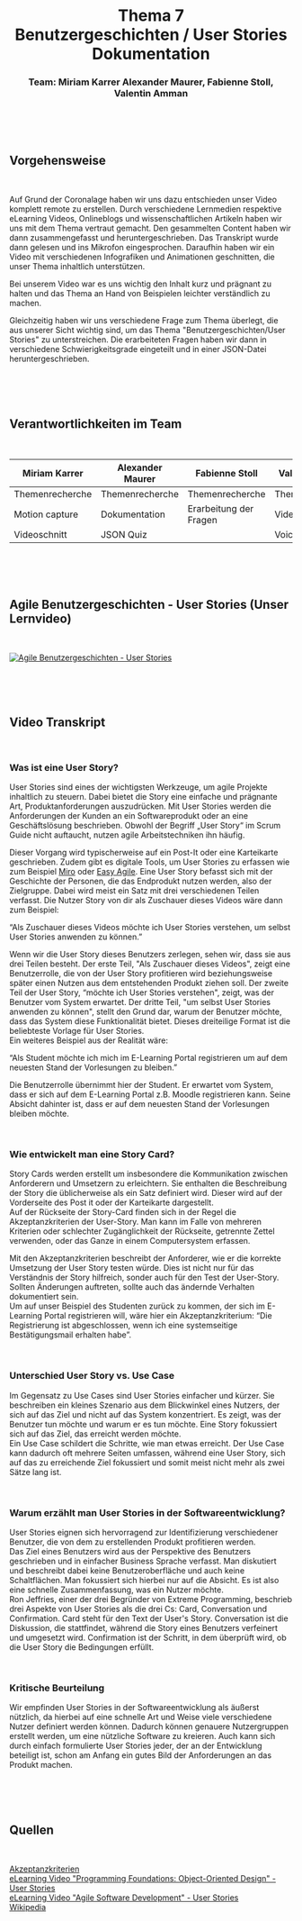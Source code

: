 <h1 align="center">
  Thema 7 <br> 
  Benutzergeschichten / User Stories <br>
  Dokumentation
</h1>

<h3 align="center"> Team: Miriam Karrer Alexander Maurer, Fabienne Stoll, Valentin Amman </h3>
<br><br><br>

## Vorgehensweise
<br>

Auf Grund der Coronalage haben wir uns dazu entschieden unser Video komplett remote zu erstellen. Durch verschiedene Lernmedien respektive eLearning Videos, Onlineblogs und wissenschaftlichen Artikeln haben wir uns mit dem Thema vertraut gemacht. Den gesammelten Content haben wir dann zusammengefasst und heruntergeschrieben. Das Transkript wurde dann gelesen und ins Mikrofon eingesprochen. Daraufhin haben wir ein Video mit verschiedenen Infografiken und Animationen geschnitten, die unser Thema inhaltlich unterstützen.

Bei unserem Video war es uns wichtig den Inhalt kurz und prägnant zu halten und das Thema an Hand von Beispielen leichter verständlich zu machen.

Gleichzeitig haben wir uns verschiedene Frage zum Thema überlegt, die aus unserer Sicht wichtig sind, um das Thema "Benutzergeschichten/User Stories" zu unterstreichen. Die erarbeiteten Fragen haben wir dann in verschiedene Schwierigkeitsgrade eingeteilt und in einer JSON-Datei heruntergeschrieben.

<br><br><br>

## Verantwortlichkeiten im Team
<br>

| Miriam Karrer          | Alexander Maurer       | Fabienne Stoll         | Valentin Amann         |
| ---                    | ---                    | ---                    | ---                    |
| Themenrecherche        | Themenrecherche        | Themenrecherche        | Themenrecherche        |
| Motion capture         | Dokumentation          | Erarbeitung der Fragen | Video Sound            |
| Videoschnitt           | JSON Quiz              |                        | Voiceover              |

<br><br><br>

## Agile Benutzergeschichten - User Stories (Unser Lernvideo)
<br>

[![Agile Benutzergeschichten - User Stories](http://img.youtube.com/vi/7plzSD3UaUU/0.jpg)](http://www.youtube.com/watch?v=7plzSD3UaUU "Agile Benutzergeschichten - User Stories")

<br><br><br>

## Video Transkript
<br>

### Was ist eine User Story?
User Stories sind eines der wichtigsten Werkzeuge, um agile Projekte inhaltlich zu steuern. Dabei bietet die Story eine einfache und prägnante Art, Produktanforderungen auszudrücken. Mit User Stories werden die Anforderungen der Kunden an ein Softwareprodukt oder an eine Geschäftslösung beschrieben. Obwohl der Begriff „User Story“ im Scrum Guide nicht auftaucht, nutzen agile Arbeitstechniken ihn häufig.

Dieser Vorgang wird typischerweise auf ein Post-It oder eine Karteikarte geschrieben. Zudem gibt es digitale Tools, um User Stories zu erfassen wie zum Beispiel <a href="https://www.miro.com/">Miro</a> oder <a href="https://www.easyagile.com/">Easy Agile</a>.
Eine User Story befasst sich mit der Geschichte der Personen, die das Endprodukt nutzen werden, also der Zielgruppe. Dabei wird meist ein Satz mit drei verschiedenen Teilen verfasst. Die Nutzer Story von dir als Zuschauer dieses Videos wäre dann zum Beispiel:

“Als Zuschauer dieses Videos möchte ich User Stories verstehen, um selbst User Stories anwenden zu können.”

Wenn wir die User Story dieses Benutzers zerlegen, sehen wir, dass sie aus drei Teilen besteht. Der erste Teil, "Als Zuschauer dieses Videos", zeigt eine Benutzerrolle, die von der User Story profitieren wird beziehungsweise später einen Nutzen aus dem entstehenden Produkt ziehen soll. Der zweite Teil der User Story, “möchte ich User Stories verstehen", zeigt, was der Benutzer vom System erwartet. Der dritte Teil, "um selbst User Stories anwenden zu können", stellt den Grund dar, warum der Benutzer möchte, dass das System diese Funktionalität bietet. Dieses dreiteilige Format ist die beliebteste Vorlage für User Stories.<br>
Ein weiteres Beispiel aus der Realität wäre:

“Als Student möchte ich mich im E-Learning Portal registrieren um auf dem neuesten Stand der Vorlesungen zu bleiben.”

Die Benutzerrolle übernimmt hier der Student. Er erwartet vom System, dass er sich auf dem E-Learning Portal z.B. Moodle registrieren kann. Seine Absicht dahinter ist, dass er auf dem neuesten Stand der Vorlesungen bleiben möchte.

<br>

### Wie entwickelt man eine Story Card?
Story Cards werden erstellt um insbesondere die Kommunikation zwischen Anforderern und Umsetzern zu erleichtern. Sie enthalten die Beschreibung der Story die üblicherweise als ein Satz definiert wird. Dieser wird auf der Vorderseite des Post it oder der Karteikarte dargestellt.<br>
Auf der Rückseite der Story-Card finden sich in der Regel die Akzeptanzkriterien der User-Story. Man kann im Falle von mehreren Kriterien oder schlechter Zugänglichkeit der Rückseite, getrennte Zettel verwenden, oder das Ganze in einem Computersystem erfassen. 

Mit den Akzeptanzkriterien beschreibt der Anforderer, wie er die korrekte Umsetzung der User Story testen würde. Dies ist nicht nur für das Verständnis der Story hilfreich, sonder auch für den Test der User-Story. Sollten Änderungen auftreten, sollte auch das ändernde Verhalten dokumentiert sein.<br>
Um auf unser Beispiel des Studenten zurück zu kommen, der sich im E-Learning Portal registrieren will, wäre hier ein Akzeptanzkriterium: “Die Registrierung ist abgeschlossen, wenn ich eine systemseitige Bestätigungsmail erhalten habe”.

<br>

### Unterschied User Story vs. Use Case
Im Gegensatz zu Use Cases sind User Stories einfacher und kürzer. Sie beschreiben ein kleines Szenario aus dem Blickwinkel eines Nutzers, der sich auf das Ziel und nicht auf das System konzentriert. Es zeigt, was der Benutzer tun möchte und warum er es tun möchte. Eine Story fokussiert sich auf das Ziel, das erreicht werden möchte.<br>
Ein Use Case schildert die Schritte, wie man etwas erreicht. Der Use Case kann dadurch oft mehrere Seiten umfassen, während eine User Story, sich auf das zu erreichende Ziel fokussiert und somit meist nicht mehr als zwei Sätze lang ist. 

<br>

### Warum erzählt man User Stories in der Softwareentwicklung?
User Stories eignen sich hervorragend zur Identifizierung verschiedener Benutzer, die von dem zu erstellenden Produkt profitieren werden.<br>
Das Ziel eines Benutzers wird aus der Perspektive des Benutzers geschrieben und in einfacher Business Sprache verfasst. Man diskutiert und beschreibt dabei keine Benutzeroberfläche und auch keine Schaltflächen. Man fokussiert sich hierbei nur auf die Absicht. Es ist also eine schnelle Zusammenfassung, was ein Nutzer möchte.<br>
Ron Jeffries, einer der drei Begründer von Extreme Programming, beschrieb drei Aspekte von User Stories als die drei Cs: Card, Conversation und Confirmation. Card steht für den Text der User's Story. Conversation ist die Diskussion, die stattfindet, während die Story eines Benutzers verfeinert und umgesetzt wird. Confirmation ist der Schritt, in dem überprüft wird, ob die User Story die Bedingungen erfüllt. 

<br>

### Kritische Beurteilung
Wir empfinden User Stories in der Softwareentwicklung als äußerst nützlich, da hierbei auf eine schnelle Art und Weise viele verschiedene Nutzer definiert werden können. Dadurch können genauere Nutzergruppen erstellt werden, um eine nützliche Software zu kreieren. Auch kann sich durch einfach formulierte User Stories jeder, der an der Entwicklung beteiligt ist, schon am Anfang ein gutes Bild der Anforderungen an das Produkt machen.

<br><br><br>

## Quellen
<br>

[Akzeptanzkriterien](https://t2informatik.de/wissen-kompakt/akzeptanzkriterien/)<br>
[eLearning Video "Programming Foundations: Object-Oriented Design" - User Stories](https://www.linkedin.com/learning/grundlagen-der-programmierung-objektorientiertes-design/willkommen-zu-grundlagen-der-programmierung-objektorientiertes-design?u=83557842)<br>
[eLearning Video "Agile Software Development" - User Stories](https://www.linkedin.com/learning/agile-software-development/the-agile-approach?u=83557842)<br>
[Wikipedia](https://de.wikipedia.org/wiki/User_Story)




